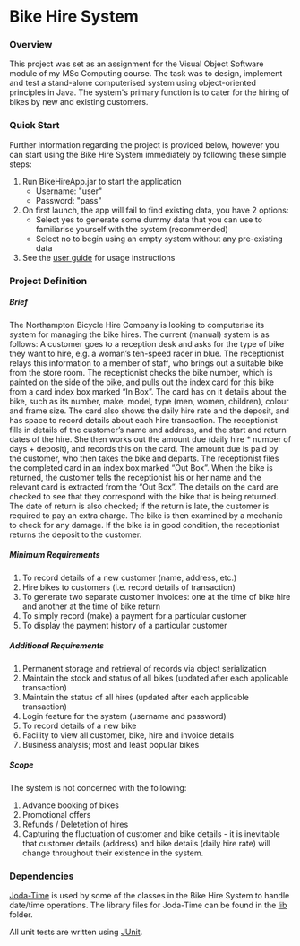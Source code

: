 # **Bike Hire System**

### Overview
This project was set as an assignment for the Visual Object Software module of my MSc Computing course. The task was to design, implement and test a stand-alone computerised system using object-oriented principles in Java. The system's primary function is to cater for the hiring of bikes by new and existing customers.

### Quick Start
Further information regarding the project is provided below, however you can start using the Bike Hire System immediately by following these simple steps:
1. Run BikeHireApp.jar to start the application
	- Username: "user"
    - Password: "pass"
2. On first launch, the app will fail to find existing data, you have 2 options:
	- Select yes to generate some dummy data that you can use to familiarise yourself with the system (recommended)
	- Select no to begin using an empty system without any pre-existing data
3. See the [user guide](doc/userguide/userguide.pdf) for usage instructions

### Project Definition
##### Brief
The Northampton Bicycle Hire Company is looking to computerise its system for managing the bike hires. The current (manual) system is as follows: A customer goes to a reception desk and asks for the type of bike they want to hire, e.g. a woman’s ten-speed racer in blue. The receptionist relays this information to a member of staff, who brings out a suitable bike from the store room. The receptionist checks the bike number, which is painted on the side of the bike, and pulls out the index card for this bike from a card index box marked “In Box”. The card has on it details about the bike, such as its number, make, model, type (men, women, children), colour and frame size. The card also shows the daily hire rate and the deposit, and has space to record details about each hire transaction. The receptionist fills in details of the customer’s name and address, and the start and return dates of the hire. She then works out the amount due (daily hire * number of days + deposit), and records this on the card. The amount due is paid by the customer, who then takes the bike and departs. The receptionist files the completed card in an index box marked “Out Box”. When the bike is returned, the customer tells the receptionist his or her name and the relevant card is extracted from the “Out Box”. The details on the card are checked to see that they correspond with the bike that is being returned. The date of return is also checked; if the return is late, the customer is required to pay an extra charge. The bike is then examined by a mechanic to check for any damage. If the bike is in good condition, the receptionist returns the deposit to the customer.

##### Minimum Requirements
1. To record details of a new customer (name, address, etc.)
2. Hire bikes to customers (i.e. record details of transaction)
3. To generate two separate customer invoices: one at the time of bike hire and another at the time of bike return
4. To simply record (make) a payment for a particular customer
5. To display the payment history of a particular customer

##### Additional Requirements
1. Permanent storage and retrieval of records via object serialization
2. Maintain the stock and status of all bikes (updated after each applicable transaction)
3. Maintain the status of all hires (updated after each applicable transaction)
4. Login feature for the system (username and password)
5. To record details of a new bike
6. Facility to view all customer, bike, hire and invoice details
7. Business analysis; most and least popular bikes

##### Scope
The system is not concerned with the following:
1. Advance booking of bikes
2. Promotional offers
3. Refunds / Deletetion of hires
4. Capturing the fluctuation of customer and bike details - it is inevitable that customer details (address) and bike details (daily hire rate) will change throughout their existence in the system.

### Dependencies
[Joda-Time](http://www.joda.org/joda-time/) is used by some of the classes in the Bike Hire System to handle date/time operations. The library files for Joda-Time can be found in the [lib](lib/joda-time-2.7) folder. 

All unit tests are written using [JUnit](http://junit.org).